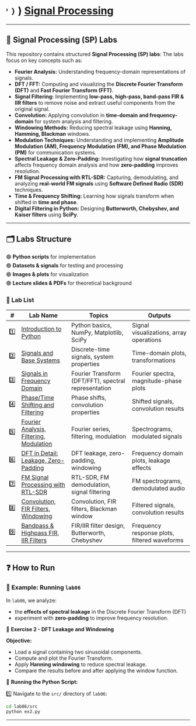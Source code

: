 # ˒﹚) [Signal Processing](https://ocw.cs.pub.ro/courses/ps)

---

## 📌 Signal Processing (SP) Labs  

This repository contains structured **Signal Processing (SP) labs**:
The labs focus on key concepts such as:  

- **Fourier Analysis:** Understanding frequency-domain representations of signals.  
- **DFT / FFT:** Computing and visualizing the **Discrete Fourier Transform (DFT)** and **Fast Fourier Transform (FFT)**.  
- **Signal Filtering:** Implementing **low-pass, high-pass, band-pass FIR & IIR filters** to remove noise and extract useful components from the original signal.  
- **Convolution:** Applying convolution in **time-domain and frequency-domain** for system analysis and filtering.  
- **Windowing Methods:** Reducing spectral leakage using **Hanning, Hamming, Blackman** windows.  
- **Modulation Techniques:** Understanding and implementing **Amplitude Modulation (AM), Frequency Modulation (FM), and Phase Modulation (PM)** for communication systems.  
- **Spectral Leakage & Zero-Padding:** Investigating how **signal truncation** affects frequency domain analysis and how **zero-padding** improves resolution.  
- **FM Signal Processing with RTL-SDR:** Capturing, demodulating, and analyzing **real-world FM signals** using **Software Defined Radio (SDR)** techniques.  
- **Time & Frequency Shifting:** Learning how signals transform when shifted in **time and phase**.  
- **Digital Filtering in Python:** Designing **Butterworth, Chebyshev, and Kaiser filters** using **SciPy**.  

---

## 🗂️ Labs Structure

🟢 **Python scripts** for implementation  
🟢 **Datasets & signals** for testing and processing  
🟢 **Images & plots** for visualization  
🟢 **Lecture slides & PDFs** for theoretical background  

### 📜 Lab List  

| #  | **Lab Name** | **Topics** | **Outputs** |
|----|-------------|-----------|------------|
| 1️⃣  | [Introduction to Python](https://ocw.cs.pub.ro/courses/ps/labs_python/01) | Python basics, NumPy, Matplotlib, SciPy | Signal visualizations, array operations |
| 2️⃣  | [Signals and Base Systems](https://ocw.cs.pub.ro/courses/ps/labs_python/02) | Discrete-time signals, system properties | Time-domain plots, transformations |
| 3️⃣  | [Signals in Frequency Domain](https://ocw.cs.pub.ro/courses/ps/labs_python/03) | Fourier Transform (DFT/FFT), spectral representation | Fourier spectra, magnitude-phase plots |
| 4️⃣  | [Phase/Time Shifting and Filtering](https://ocw.cs.pub.ro/courses/ps/labs_python/04) | Phase shifts, convolution properties | Shifted signals, convolution results |
| 5️⃣  | [Fourier Analysis, Filtering, Modulation](https://ocw.cs.pub.ro/courses/ps/labs_python/06) | Fourier series, filtering, modulation | Spectrograms, modulated signals |
| 6️⃣  | [DFT in Detail: Leakage, Zero-Padding](https://ocw.cs.pub.ro/courses/ps/labs_python/07) | DFT leakage, zero-padding, windowing | Frequency domain plots, leakage effects |
| 7️⃣  | [FM Signal Processing with RTL-SDR](https://ocw.cs.pub.ro/courses/ps/labs/08) | RTL-SDR, FM demodulation, signal filtering | FM spectrograms, demodulated audio |
| 8️⃣  | [Convolution, FIR Filters, Windowing](https://ocw.cs.pub.ro/courses/ps/labs_python/09) | Convolution, FIR filters, Blackman window | Filtered signals, convolution results |
| 9️⃣  | [Bandpass & Highpass FIR, IIR Filters](https://ocw.cs.pub.ro/courses/ps/labs_python/10) | FIR/IIR filter design, Butterworth, Chebyshev | Frequency response plots, filtered waveforms |

---

## ❓ How to Run  

### 🔎 Example: Running `lab06`

In `lab06`, we analyze:

- the **effects of spectral leakage** in the Discrete Fourier Transform (DFT)
- experiment with **zero-padding** to improve frequency resolution.  

🔹 **Exercise 2 - DFT Leakage and Windowing**  

**Objective:**

- Load a signal containing two sinusoidal components.  
- Compute and plot the Fourier Transform.  
- Apply **Hanning windowing** to reduce spectral leakage.  
- Compare the results before and after applying the window function.  

🔹 **Running the Python Script:**  

1️⃣ Navigate to the `src/` directory of `lab06`:  

```bash
cd lab06/src
python ex2.py
```

---
